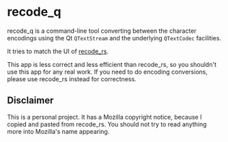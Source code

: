 # recode_q

recode_q is a command-line tool converting between the character encodings
using the Qt `QTextStream` and the underlying `QTextCodec` facilities.

It tries to match the UI of [recode_rs](https://github.com/hsivonen/recode_rs/).

This app is less correct and less efficient than recode_rs, so you shouldn't
use this app for any real work. If you need to do encoding conversions, please
use recode_rs instead for correctness.

## Disclaimer

This is a personal project. It has a Mozilla copyright notice, because
I copied and pasted from recode_rs. You should not try to read anything
more into Mozilla's name appearing.
